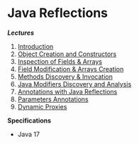 # Java Reflections

**_Lectures_**

1. [Introduction](https://github.com/brunomilitzer/reflections/blob/master/section1/)
2. [Object Creation and Constructors](https://github.com/brunomilitzer/reflections/blob/master/section2/)
3. [Inspection of Fields & Arrays](https://github.com/brunomilitzer/reflections/blob/master/section3/)
4. [Field Modification & Arrays Creation](https://github.com/brunomilitzer/reflections/blob/master/section4/)
5. [Methods Discovery & Invocation](https://github.com/brunomilitzer/reflections/blob/master/section5/)
6. [Java Modifiers Discovery and Analysis](https://github.com/brunomilitzer/reflections/blob/master/section6/)
7. [Annotations with Java Reflections](https://github.com/brunomilitzer/reflections/blob/master/section6/)
8. [Parameters Annotations](https://github.com/brunomilitzer/reflections/blob/master/graphexample/)
9. [Dynamic Proxies](https://github.com/brunomilitzer/reflections/blob/master/proxy/)

**Specifications**

* Java 17